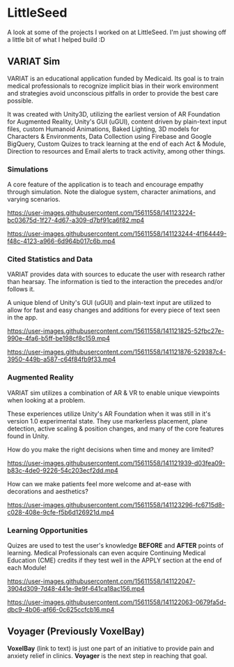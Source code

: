 # LittleSeed
A look at some of the projects I worked on at LittleSeed. I'm just showing off a little bit of what I helped build :D

## VARIAT Sim

VARIAT is an educational application funded by Medicaid. Its goal is to train medical professionals to recognize implicit bias in their work environment and strategies avoid unconscious pitfalls in order to provide the best care possible.

It was created with Unity3D, utilizing the earliest version of AR Foundation for Augmented Reality, Unity's GUI (uGUI), content driven by plain-text input files, custom Humanoid Animations, Baked Lighting, 3D models for Characters & Environments, Data Collection using Firebase and Google BigQuery, Custom Quizes to track learning at the end of each Act & Module, Direction to resources and Email alerts to track activity, among other things.

### Simulations

A core feature of the application is to teach and encourage empathy through simulation. Note the dialogue system, character animations, and varying scenarios.

https://user-images.githubusercontent.com/15611558/141123224-bc03675d-1f27-4d67-a309-d7bf91ca6f82.mp4

https://user-images.githubusercontent.com/15611558/141123244-4f164449-f48c-4123-a966-6d964b017c6b.mp4

### Cited Statistics and Data

VARIAT provides data with sources to educate the user with research rather than hearsay. The information is tied to the interaction the precedes and/or follows it.

A unique blend of Unity's GUI (uGUI) and plain-text input are utilized to allow for fast and easy changes and additions for every piece of text seen in the app.

https://user-images.githubusercontent.com/15611558/141121825-52fbc27e-990e-4fa6-b5ff-be198cf8c159.mp4

https://user-images.githubusercontent.com/15611558/141121876-529387c4-3950-449b-a587-c64f84fb9f33.mp4

### Augmented Reality

VARIAT sim utilizes a combination of AR & VR to enable unique viewpoints when looking at a problem. 

These experiences utilize Unity's AR Foundation when it was still in it's version 1.0 experimental state. They use markerless placement, plane detection, active scaling & position changes, and many of the core features found in Unity.

How do you make the right decisions when time and money are limited?

https://user-images.githubusercontent.com/15611558/141121939-d03fea09-b83c-4de0-9226-54c203ecf2dd.mp4

How can we make patients feel more welcome and at-ease with decorations and aesthetics?

https://user-images.githubusercontent.com/15611558/141123296-fc6715d8-c028-408e-9cfe-f5b6d126921d.mp4

### Learning Opportunities

Quizes are used to test the user's knowledge <b>BEFORE</b> and <b>AFTER</b> points of learning. Medical Professionals can even acquire Continuing Medical Education (CME) credits if they test well in the APPLY section at the end of each Module!

https://user-images.githubusercontent.com/15611558/141122047-3904d309-7d48-441e-9e9f-641ca18ac156.mp4

https://user-images.githubusercontent.com/15611558/141122063-0679fa5d-dbc9-4b06-af66-0c625ccfcb16.mp4

## Voyager (Previously VoxelBay)

<b>VoxelBay</b> (link to text) is just one part of an initiative to provide pain and anxiety relief in clinics. <b>Voyager</b> is the next step in reaching that goal. 
